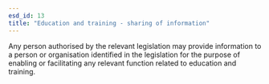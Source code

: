 ```yaml
---
esd_id: 13
title: "Education and training - sharing of information"
---
```


Any person authorised by the relevant legislation may provide information to a person or organisation identified in the legislation for the purpose of enabling or facilitating any relevant function related to education and training.

